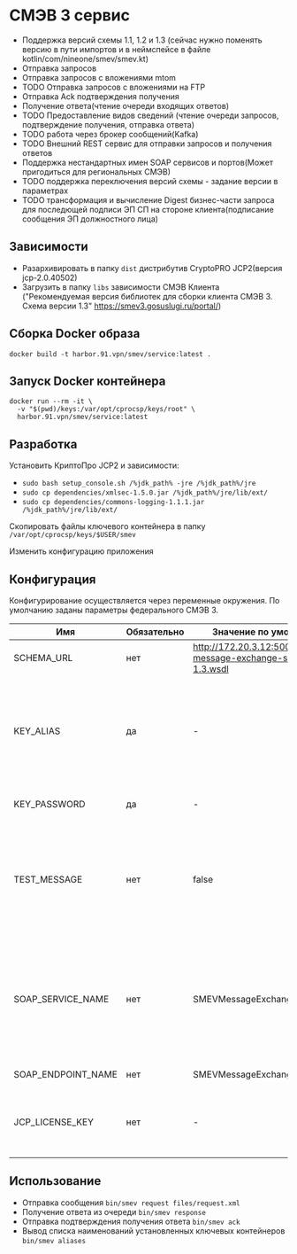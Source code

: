 # СМЭВ 3 сервис

- Поддержка версий схемы 1.1, 1.2 и 1.3 (сейчас нужно поменять версию в пути импортов и в неймспейсе в файле kotlin/com/nineone/smev/smev.kt)
- Отправка запросов
- Отправка запросов с вложениями mtom
- TODO Отправка запросов с вложениями на FTP
- Отправка Ack подтверждения получения
- Получение ответа(чтение очереди входящих ответов)
- TODO Предоставление видов сведений (чтение очереди запросов, подтверждение получения, отправка ответа)
- TODO работа через брокер сообщений(Kafka)
- TODO Внешний REST сервис для отправки запросов и получения ответов
- Поддержка нестандартных имен SOAP сервисов и портов(Может пригодиться для региональных СМЭВ)
- TODO поддержка переключения версий схемы - задание версии в параметрах
- TODO трансформация и вычисление Digest бизнес-части запроса для последющей подписи ЭП СП на стороне клиента(подписание сообщения ЭП должностного лица)

## Зависимости

- Разархивировать в папку `dist` дистрибутив CryptoPRO JCP2(версия jcp-2.0.40502)
- Загрузить в папку `libs` зависимости СМЭВ Клиента ("Рекомендуемая версия библиотек для сборки клиента СМЭВ 3. Схема версии 1.3" https://smev3.gosuslugi.ru/portal/)

## Сборка Docker образа

`docker build -t harbor.91.vpn/smev/service:latest .`

## Запуск Docker контейнера

```
docker run --rm -it \
  -v "$(pwd)/keys:/var/opt/cprocsp/keys/root" \
  harbor.91.vpn/smev/service:latest
```

## Разработка

Установить КриптоПро JCP2 и зависимости:
- `sudo bash setup_console.sh /%jdk_path% -jre /%jdk_path%/jre`
- `sudo cp dependencies/xmlsec-1.5.0.jar /%jdk_path%/jre/lib/ext/`
- `sudo cp dependencies/commons-logging-1.1.1.jar /%jdk_path%/jre/lib/ext/`

Скопировать файлы ключевого контейнера в папку `/var/opt/cprocsp/keys/$USER/smev`

Изменить конфигурацию приложения

## Конфигурация

Конфигурирование осуществляется через переменные окружения. По умолчанию заданы параметры федерального СМЭВ 3.


| Имя | Обязательно | Значение по умолчанию | Описание|
| ----------- | ----------- | ----------- | ----------- |
| SCHEMA_URL | нет |http://172.20.3.12:5000/ws/smev-message-exchange-service-1.3.wsdl | точка доступа СМЭВ 3 |
| KEY_ALIAS | да | - | наименование ключевого контейнера, список доступных можно посмотреть командой `bin/smev aliases` |
| KEY_PASSWORD | да | - | пароль ключевого контейнера |
| TEST_MESSAGE | нет | false | признак тестового сообщения, по умолчанию `false`, должен быть `true` при работе в тестовом контуре СМЭВ 3 |
| SOAP_SERVICE_NAME | нет | SMEVMessageExchangeService | имя soap сервиса - в региональных СМЭВ имена сервисов и эндпоинтов могут отличаться от схемы федерального СМЭВ |
| SOAP_ENDPOINT_NAME | нет | SMEVMessageExchangeEndpoint | имя soap эндпоинта |
| JCP_LICENSE_KEY | нет | - | Ключ лицензии КриптоПро JCP2(при использовании Docker образа) |

## Использование

- Отправка сообщения `bin/smev request files/request.xml`
- Получение ответа из очереди `bin/smev response`
- Отправка подтверждения получения ответа `bin/smev ack`
- Вывод списка наименований установленных ключевых контейнеров `bin/smev aliases`

